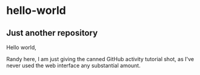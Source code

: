 # hello-world
## Just another repository

Hello world,

Randy here, I am just giving the canned GitHub activity tutorial shot, as I've never used the web interface any substantial amount.
